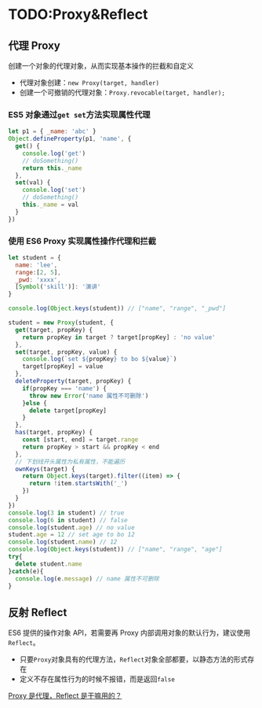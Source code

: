 # TODO:Proxy&Reflect

## 代理 Proxy

创建一个对象的代理对象，从而实现基本操作的拦截和自定义

- 代理对象创建：`new Proxy(target, handler)`
- 创建一个可撤销的代理对象：`Proxy.revocable(target, handler);`

### ES5 对象通过`get set`方法实现属性代理

```JavaScript
let p1 = { _name: 'abc' }
Object.defineProperty(p1, 'name', {
  get() {
    console.log('get')
    // doSomething()
    return this._name
  },
  set(val) {
    console.log('set')
    // doSomething()
    this._name = val
  }
})
```

### 使用 ES6 Proxy 实现属性操作代理和拦截

```JavaScript
let student = {
  name: 'lee',
  range:[2, 5],
  _pwd: 'xxxx',
  [Symbol('skill')]: '演讲'
}

console.log(Object.keys(student)) // ["name", "range", "_pwd"]

student = new Proxy(student, {
  get(target, propKey) {
    return propKey in target ? target[propKey] : 'no value'
  },
  set(target, propKey, value) {
    console.log(`set ${propKey} to bo ${value}`)
    target[propKey] = value
  },
  deleteProperty(target, propKey) {
    if(propKey === 'name') {
      throw new Error('name 属性不可删除')
    }else {
      delete target[propKey]
    }
  },
  has(target, propKey) {
    const [start, end] = target.range
    return propKey > start && propKey < end
  },
  // 下划线开头属性为私有属性，不能遍历
  ownKeys(target) {
    return Object.keys(target).filter((item) => {
      return !item.startsWith('_')
    })
  }
})
console.log(3 in student) // true
console.log(6 in student) // false
console.log(student.age) // no value
student.age = 12 // set age to bo 12
console.log(student.name) // 12
console.log(Object.keys(student)) // ["name", "range", "age"]
try{
  delete student.name
}catch(e){
  console.log(e.message) // name 属性不可删除
}
```

## 反射 Reflect

ES6 提供的操作对象 API，若需要再 Proxy 内部调用对象的默认行为，建议使用`Reflect`。

- 只要`Proxy`对象具有的代理方法，`Reflect`对象全部都要，以静态方法的形式存在
- 定义不存在属性行为的时候不报错，而是返回`false`

[Proxy 是代理，Reflect 是干嘛用的？](https://www.zhangxinxu.com/wordpress/2021/07/js-proxy-reflect/)
